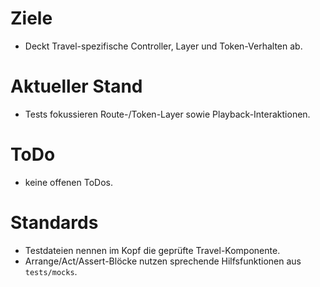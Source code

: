 # Ziele
- Deckt Travel-spezifische Controller, Layer und Token-Verhalten ab.

# Aktueller Stand
- Tests fokussieren Route-/Token-Layer sowie Playback-Interaktionen.

# ToDo
- keine offenen ToDos.

# Standards
- Testdateien nennen im Kopf die geprüfte Travel-Komponente.
- Arrange/Act/Assert-Blöcke nutzen sprechende Hilfsfunktionen aus `tests/mocks`.
